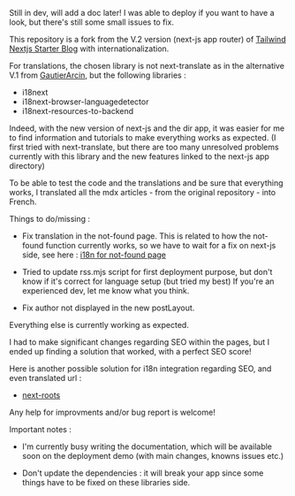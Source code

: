 Still in dev, will add a doc later! I was able to deploy if you want to have a look, but there's still some small issues to fix.

This repository is a fork from the V.2 version (next-js app router) of [Tailwind Nextjs Starter Blog](https://github.com/timlrx/tailwind-nextjs-starter-blog) with internationalization.

For translations, the chosen library is not next-translate as in the alternative V.1 from [GautierArcin](https://github.com/GautierArcin/tailwind-nextjs-starter-blog/tree/demo/next-translate), but the following libraries :

- i18next
- i18next-browser-languagedetector
- i18next-resources-to-backend

Indeed, with the new version of next-js and the dir app, it was easier for me to find information and
tutorials to make everything works as expected. (I first tried with next-translate, but there are too many unresolved problems currently with this library and the new features linked to the next-js app directory)

To be able to test the code and the translations and be sure that everything works, I translated all the mdx articles - from the original repository - into French.

Things to do/missing :

- Fix translation in the not-found page. This is related to how the not-found function currently works, so we have to wait for a fix on next-js side, see here : [i18n for not-found page](https://github.com/vercel/next.js/discussions/50518)

- Tried to update rss.mjs script for first deployment purpose, but don't know if it's correct for language setup (but tried my best) If you're an experienced dev, let me know what you think.

- Fix author not displayed in the new postLayout.

Everything else is currently working as expected.

I had to make significant changes regarding SEO within the pages, but I ended up finding a solution that worked, with a perfect SEO score!

Here is another possible solution for i18n integration regarding SEO, and even translated url :

- [next-roots](https://github.com/svobik7/next-roots)

Any help for improvments and/or bug report is welcome!

Important notes :

- I'm currently busy writing the documentation, which will be available soon on the deployment demo (with main changes, knowns issues etc.)

- Don't update the dependencies : it will break your app since some things have to be fixed on these libraries side.
